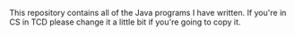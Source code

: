 This repository contains all of the Java programs I have written. If you're in CS in TCD please change it a little bit if you're going to copy it.